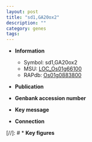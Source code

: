 ```yaml
---
layout: post
title: "sd1,GA20ox2"
description: ""
category: genes
tags: 
---
```


* **Information**  
    + Symbol: sd1,GA20ox2  
    + MSU: [LOC_Os01g66100](http://rice.uga.edu/cgi-bin/ORF_infopage.cgi?orf=LOC_Os01g66100)  
    + RAPdb: [Os01g0883800](http://rapdb.dna.affrc.go.jp/viewer/gbrowse_details/irgsp1?name=Os01g0883800)  

* **Publication**  

* **Genbank accession number**  

* **Key message**  

* **Connection**  

[//]: # * **Key figures**  


